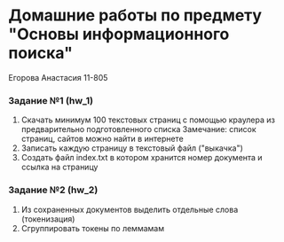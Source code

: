 # Домашние работы по предмету "Основы информационного поиска"
Егорова Анастасия 11-805

### Задание №1 (hw_1)
1. Скачать минимум 100 текстовых страниц с помощью краулера из  предварительно  подготовленного списка
Замечание: список страниц, сайтов можно найти в интернете
2. Записать каждую страницу в  текстовый файл ("выкачка")
3. Создать файл index.txt в котором хранится номер документа и ссылка на страницу

### Задание №2 (hw_2)
1. Из сохраненных документов выделить отдельные слова (токенизация)
2. Сгруппировать  токены по леммамам
